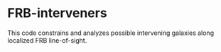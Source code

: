 # FRB-interveners
This code constrains and analyzes possible intervening galaxies along localized FRB line-of-sight.
